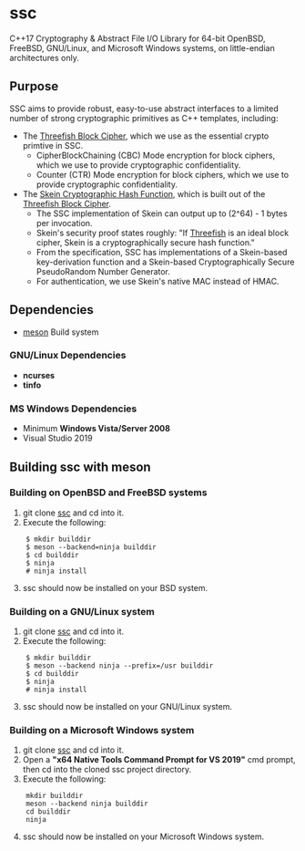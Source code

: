# ssc
C++17 Cryptography & Abstract File I/O Library for 64-bit OpenBSD, FreeBSD, GNU/Linux, and Microsoft Windows systems, on little-endian architectures only.
## Purpose
SSC aims to provide robust, easy-to-use abstract interfaces to a limited number of strong cryptographic primitives as C++ templates, including:
- The [Threefish Block Cipher](https://www.schneier.com/academic/skein/threefish.html), which we use as the essential crypto primtive in SSC.
	* CipherBlockChaining (CBC) Mode encryption for block ciphers, which we use to provide cryptographic confidentiality.
	* Counter             (CTR) Mode encryption for block ciphers, which we use to provide cryptographic confidentiality.
- The [Skein Cryptographic Hash Function](http://www.skein-hash.info/about), which is built out of the [Threefish Block Cipher](https://www.schneier.com/academic/skein/threefish.html).
	* The SSC implementation of Skein can output up to (2^64) - 1 bytes per invocation.
	* Skein's security proof states roughly: "If [Threefish](https://www.schneier.com/academic/skein/threefish.html) is an ideal block cipher, Skein is a cryptographically secure hash function."
	* From the specification, SSC has implementations of a Skein-based key-derivation function and a Skein-based Cryptographically Secure PseudoRandom Number Generator.
	* For authentication, we use Skein's native MAC instead of HMAC.

## Dependencies
-	[meson](https://mesonbuild.com) Build system
### GNU/Linux Dependencies
-	__ncurses__
-	__tinfo__
### MS Windows Dependencies
-	Minimum __Windows Vista/Server 2008__
-	Visual Studio 2019
## Building ssc with meson
### Building on OpenBSD and FreeBSD systems
1. git clone [ssc](https://github.com/stuartcalder/ssc) and cd into it.
2. Execute the following:
```
	$ mkdir builddir
	$ meson --backend=ninja builddir
	$ cd builddir
	$ ninja
	# ninja install
```
3. ssc should now be installed on your BSD system.

### Building on a GNU/Linux system
1. git clone [ssc](https://github.com/stuartcalder/ssc) and cd into it.
2. Execute the following:
```
	$ mkdir builddir
	$ meson --backend ninja --prefix=/usr builddir
	$ cd builddir
	$ ninja
	# ninja install
```
3. ssc should now be installed on your GNU/Linux system.

### Building on a Microsoft Windows system
1. git clone [ssc](https://github.com/stuartcalder/ssc) and cd into it.
2. Open a __"x64 Native Tools Command Prompt for VS 2019"__ cmd prompt, then cd into the cloned ssc project directory.
3. Execute the following:
```
	mkdir builddir
	meson --backend ninja builddir
	cd builddir
	ninja
```
4. ssc should now be installed on your Microsoft Windows system.

